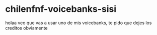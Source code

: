 # chilenfnf-voicebanks-sisi

holaa veo que vas a usar uno de mis voicebanks, te pido que dejes los creditos obviamente 

